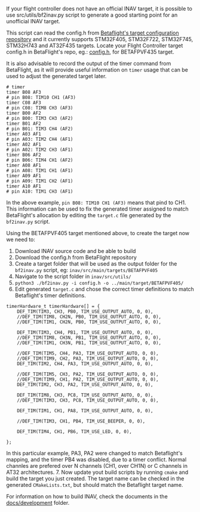 If your flight controller does not have an official INAV target, it is possible to use src/utils/bf2inav.py script to generate a good starting point for an unofficial INAV target.

This script can read the config.h from [Betaflight's target configuration repository](https://github.com/betaflight/config) and it currently supports STM32F405, STM32F722, STM32F745, STM32H743 and AT32F435 targets.
Locate your Flight Controller target config.h in BetaFlight's repo, eg.: [config.h](https://github.com/betaflight/config/blob/master/configs/BETAFPVF405/config.h), for BETAFPVF435 target.

It is also advisable to record the output of the timer command from BetaFlight, as it will provide useful information on `timer` usage that can be used to adjust the generated target later.

```
# timer
timer B08 AF3
# pin B08: TIM10 CH1 (AF3)
timer C08 AF3
# pin C08: TIM8 CH3 (AF3)
timer B00 AF2
# pin B00: TIM3 CH3 (AF2)
timer B01 AF2
# pin B01: TIM3 CH4 (AF2)
timer A03 AF1
# pin A03: TIM2 CH4 (AF1)
timer A02 AF1
# pin A02: TIM2 CH3 (AF1)
timer B06 AF2
# pin B06: TIM4 CH1 (AF2)
timer A08 AF1
# pin A08: TIM1 CH1 (AF1)
timer A09 AF1
# pin A09: TIM1 CH2 (AF1)
timer A10 AF1
# pin A10: TIM1 CH3 (AF1)
```
In the above example, `pin B08: TIM10 CH1 (AF3)` means that pind to CH1. This information can be used to fix the generated timer assigned to match BetaFlight's allocation by editing the `target.c` file generated by the `bf2inav.py` script.


Using the BETAFPVF405 target mentioned above, to create the target now we need to:

1. Download INAV source code and be able to build
2. Download the config.h from BetaFlight repository
3. Create a target folder that will be used as the output folder for the `bf2inav.py` script, eg: `inav/src/main/targets/BETAFPVF405`
4. Navigate to the script folder in `inav/src/utils/`
5. `python3 ./bf2inav.py -i config.h -o ../main/target/BETAFPVF405/`
6. Edit generated `target.c` and  chose the correct timer definitions to match Betaflight's timer definitions.
```
timerHardware_t timerHardware[] = {
    DEF_TIM(TIM3, CH3, PB0, TIM_USE_OUTPUT_AUTO, 0, 0),
    //DEF_TIM(TIM8, CH2N, PB0, TIM_USE_OUTPUT_AUTO, 0, 0),
    //DEF_TIM(TIM1, CH2N, PB0, TIM_USE_OUTPUT_AUTO, 0, 0),

    DEF_TIM(TIM3, CH4, PB1, TIM_USE_OUTPUT_AUTO, 0, 0),
    //DEF_TIM(TIM8, CH3N, PB1, TIM_USE_OUTPUT_AUTO, 0, 0),
    //DEF_TIM(TIM1, CH3N, PB1, TIM_USE_OUTPUT_AUTO, 0, 0),

    //DEF_TIM(TIM5, CH4, PA3, TIM_USE_OUTPUT_AUTO, 0, 0),
    //DEF_TIM(TIM9, CH2, PA3, TIM_USE_OUTPUT_AUTO, 0, 0),
    DEF_TIM(TIM2, CH4, PA3, TIM_USE_OUTPUT_AUTO, 0, 0),

    //DEF_TIM(TIM5, CH3, PA2, TIM_USE_OUTPUT_AUTO, 0, 0),
    //DEF_TIM(TIM9, CH1, PA2, TIM_USE_OUTPUT_AUTO, 0, 0),
    DEF_TIM(TIM2, CH3, PA2, TIM_USE_OUTPUT_AUTO, 0, 0),

    DEF_TIM(TIM8, CH3, PC8, TIM_USE_OUTPUT_AUTO, 0, 0),
    //DEF_TIM(TIM3, CH3, PC8, TIM_USE_OUTPUT_AUTO, 0, 0),

    DEF_TIM(TIM1, CH1, PA8, TIM_USE_OUTPUT_AUTO, 0, 0),

    //DEF_TIM(TIM3, CH1, PB4, TIM_USE_BEEPER, 0, 0),

    DEF_TIM(TIM4, CH1, PB6, TIM_USE_LED, 0, 0),

};
```
In this particular example, PA3, PA2 were changed to match Betaflight's mapping, and the timer PB4 was disabled, due to a timer conflict. Normal channles are prefered over N channels (CH1, over CH1N) or C channels in AT32 architectures.
7. Now update yout build scripts by running `cmake` and build the target you just created. The target name can be checked in the generated `CMakeLists.txt`, but should match the Betaflight target name.

For information on how to build INAV, check the documents in the [docs/development](https://github.com/iNavFlight/inav/tree/master/docs/development) folder.